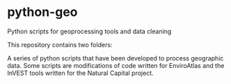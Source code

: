 # python-geo
Python scripts for geoprocessing tools and data cleaning

This repository contains two folders:


A series of python scripts that have been developed to process geographic data.
Some scripts are modifications of code written for EnviroAtlas and the InVEST tools written for the Natural Capital project.
